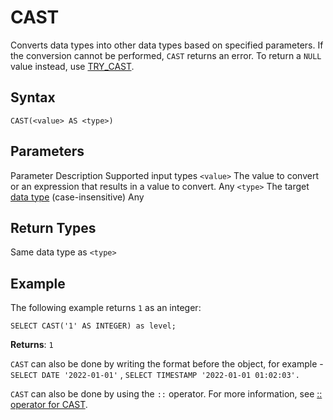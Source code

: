 # [](#cast)CAST

Converts data types into other data types based on specified parameters. If the conversion cannot be performed, `CAST` returns an error. To return a `NULL` value instead, use [TRY\_CAST](/sql_reference/functions-reference/conditional-and-miscellaneous/try-cast.html).

## [](#syntax)Syntax

```
CAST(<value> AS <type>)
```

## [](#parameters)Parameters

Parameter Description Supported input types `<value>` The value to convert or an expression that results in a value to convert. Any `<type>` The target [data type](/sql_reference/data-types.html) (case-insensitive) Any

## [](#return-types)Return Types

Same data type as `<type>`

## [](#example)Example

The following example returns `1` as an integer:

```
SELECT CAST('1' AS INTEGER) as level;
```

**Returns**: `1`

`CAST` can also be done by writing the format before the object, for example - `SELECT DATE '2022-01-01'` , `SELECT TIMESTAMP '2022-01-01 01:02:03'.`

`CAST` can also be done by using the `::` operator. For more information, see [:: operator for CAST](/sql_reference/operators.html#-type-cast).